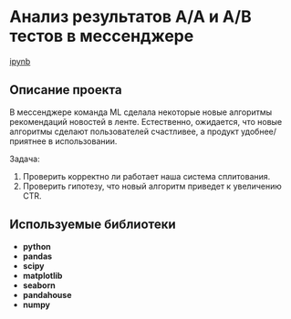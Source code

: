 # Анализ результатов А/А и А/В тестов в мессенджере

[ipynb](https://github.com/Kelenaki/Portfolio/blob/main/ab_messenger/ab_messenger.ipynb)

## Описание проекта
В мессенджере команда ML сделала некоторые новые алгоритмы рекомендаций новостей в ленте. Естественно, ожидается, что новые алгоритмы сделают пользователей счастливее, а продукт удобнее/приятнее в использовании. 

Задача:

1. Проверить корректно ли работает наша система сплитования.
2. Проверить гипотезу, что новый алгоритм приведет к увеличению CTR.

## Используемые библиотеки

- **python**
- **pandas**
- **scipy**
- **matplotlib**
- **seaborn**
- **pandahouse**
- **numpy**
